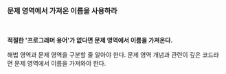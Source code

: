 ### 문제 영역에서 가져온 이름을 사용하라
<br>

**적절한 '프로그래머 용어'가 없다면 문제 영역에서 이름을 가져온다.** 

해법 영역과 문제 영역을 구분할 줄 알아야 한다. 문제 영역 개념과 관련이 깊은 코드라면 문제 영역에서 이름을 가져와야 한다.

